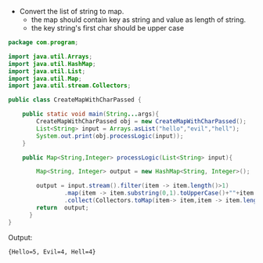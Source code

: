 - Convert the list of string to map.
  - the map should contain key as string and value as length of string.
  - the key string's first char should be upper case
  
```java
package com.program;

import java.util.Arrays;
import java.util.HashMap;
import java.util.List;
import java.util.Map;
import java.util.stream.Collectors;

public class CreateMapWithCharPassed {

    public static void main(String...args){
        CreateMapWithCharPassed obj = new CreateMapWithCharPassed();
        List<String> input = Arrays.asList("hello","evil","hell");
        System.out.print(obj.processLogic(input));
    }

    public Map<String,Integer> processLogic(List<String> input){

        Map<String, Integer> output = new HashMap<String, Integer>();

        output = input.stream().filter(item -> item.length()>1)
                .map(item -> item.substring(0,1).toUpperCase()+""+item.substring(1,item.length()))
                .collect(Collectors.toMap(item-> item,item -> item.length()));
        return  output;
      }
}
```

Output:
```
{Hello=5, Evil=4, Hell=4}

```
